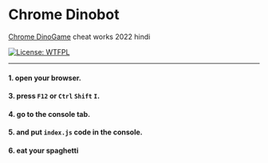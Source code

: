 # Chrome Dinobot  
[Chrome DinoGame](chrome://dino/) cheat works 2022 hindi  

[![License: WTFPL](https://img.shields.io/badge/License-WTFPL-brightgreen.svg)](/LICENSE)

---

#### 1\. open your browser.
#### 3\. press ``F12`` or ``Ctrl`` ``Shift`` ``I``.
#### 4\. go to the console tab.
#### 5\. and put ``index.js`` code in the console.
#### 6\. eat your spaghetti
